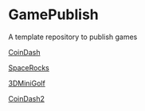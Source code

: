 # GamePublish
A template repository to publish games

[CoinDash](https://wcu-cs-cooperlab.github.io/demo-games-MichalBienias/coindash/player_scene/index.html)

[SpaceRocks](https://wcu-cs-cooperlab.github.io/demo-games-MichalBienias/spacerocks/index.html)

[3DMiniGolf](https://wcu-cs-cooperlab.github.io/demo-games-MichalBienias/3dminigolf/index.html)

[CoinDash2](https://wcu-cs-cooperlab.github.io/demo-games-MichalBienias/coindash2/player_scene/index.html)
